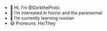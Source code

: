 - 👋 Hi, I’m @DxrktheProto
- 👀 I’m interested in horror and the paranormal
- 🌱 I’m currently learning russian
- 😄 Pronouns: He/They

<!---
DxrktheProto/DxrktheProto is a ✨ special ✨ repository because its `README.md` (this file) appears on your GitHub profile.
You can click the Preview link to take a look at your changes.
--->
